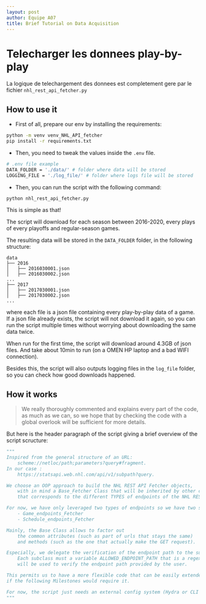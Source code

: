 ```yaml
---
layout: post
author: Equipe A07
title: Brief Tutorial on Data Acquisition
---
```

# Telecharger les donnees play-by-play

La logique de telechargement des donnees est completement gere par le fichier `nhl_rest_api_fetcher.py`

## How to use it

* First of all, prepare our env by installing the requirements:
```bash
python -m venv venv_NHL_API_fetcher
pip install -r requirements.txt
```

* Then, you need to tweak the values inside the `.env` file.
```bash 
# .env file example
DATA_FOLDER = './data/' # folder where data will be stored
LOGGING_FILE = './log_file/' # folder where logs file will be stored
```

* Then, you can run the script with the following command:
```bash
python nhl_rest_api_fetcher.py
```

This is simple as that! 

The script will download for each season between 2016-2020, every plays of every playoffs and regular-season games.

The resulting data will be stored in the `DATA_FOLDER` folder, in the following structure:
```
data
├── 2016
│   ├── 2016030001.json
│   ├── 2016030002.json
...
├── 2017
│   ├── 2017030001.json
│   ├── 2017030002.json
...

```
where each file is a json file containing every play-by-play data of a game.
If a json file already exists, the script will not download it again, so you can run the script multiple times without worrying about downloading the same data twice.

When run for the first time, the script will download around 4.3GB of json files.
And take about 10min to run (on a OMEN HP laptop and a bad WIFI connection).

Besides this, the script will also outputs logging files in the `log_file` folder, so you can check how good downloads happened.

## How it works

>We really thoroughly commented and explains every part of the code, as much as we can, 
>    so we hope that by checking the code with a global overlook will be sufficient for more details.

But here is the header paragraph of the script giving a brief overview of the script scructure:

```python
"""
Inspired from the general structure of an URL:
    scheme://netloc/path;parameters?query#fragment.
In our case : 
    https://statsapi.web.nhl.com/api/v1/subpath?query.  

We choose an OOP approach to build the NHL REST API Fetcher objects, 
    with in mind a Base_Fetcher Class that will be inherited by other classes
    that corresponds to the different TYPES of endpoints of the NHL REST API.

For now, we have only leveraged two types of endpoints so we have two subclasses :
    - Game_endpoints_Fetcher
    - Schedule_endpoints_Fetcher

Mainly, the Base Class allows to factor out 
    the common attributes (such as part of urls that stays the same) 
    and methods (such as the one that actually make the GET request).

Especially, we delegate the verification of the endpoint path to the subclasses.
    Each subclass must a variable ALLOWED_ENDPOINT_PATH that is a regex that
    will be used to verify the endpoint path provided by the user.

This permits us to have a more flexible code that can be easily extended to other types of endpoints
if the following Milestones would require it.

For now, the script just needs an external config system (Hydra or CLI Interface) to be more flexible regarding Execution Parameters...
"""
```
